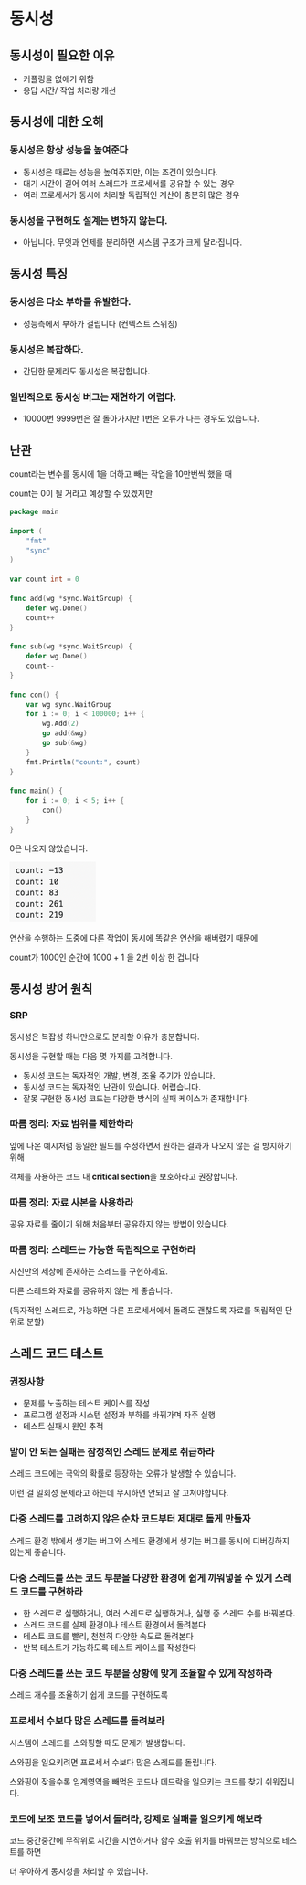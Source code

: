 # 동시성

## 동시성이 필요한 이유

- 커플링을 없애기 위함
- 응답 시간/ 작업 처리량 개선

## 동시성에 대한 오해

### 동시성은 항상 성능을 높여준다

- 동시성은 때로는 성능을 높여주지만, 이는 조건이 있습니다.
- 대기 시간이 길어 여러 스레드가 프로세서를 공유할 수 있는 경우
- 여러 프로세서가 동시에 처리할 독립적인 계산이 충분히 많은 경우

### 동시성을 구현해도 설계는 변하지 않는다.

- 아닙니다. 무엇과 언제를 분리하면 시스템 구조가 크게 달라집니다.

## 동시성 특징

### 동시성은 다소 부하를 유발한다.

- 성능측에서 부하가 걸립니다 (컨텍스트 스위칭)

### 동시성은 복잡하다.

- 간단한 문제라도 동시성은 복잡합니다.

### 일반적으로 동시성 버그는 재현하기 어렵다.

- 10000번 9999번은 잘 돌아가지만 1번은 오류가 나는 경우도 있습니다.

## 난관

count라는 변수를 동시에 1을 더하고 빼는 작업을 10만번씩 했을 때

count는 0이 될 거라고 예상할 수 있겠지만

```go
package main

import (
	"fmt"
	"sync"
)

var count int = 0

func add(wg *sync.WaitGroup) {
	defer wg.Done()
	count++
}

func sub(wg *sync.WaitGroup) {
	defer wg.Done()
	count--
}

func con() {
	var wg sync.WaitGroup
	for i := 0; i < 100000; i++ {
		wg.Add(2)
		go add(&wg)
		go sub(&wg)
	}
	fmt.Println("count:", count)
}

func main() {
	for i := 0; i < 5; i++ {
		con()
	}
}
```

0은 나오지 않았습니다.

![결과](./KWANOK_IMAGES/result.png)

연산을 수행하는 도중에 다른 작업이 동시에 똑같은 연산을 해버렸기 때문에

count가 1000인 순간에 1000 + 1 을 2번 이상 한 겁니다

## 동시성 방어 원칙

### SRP

동시성은 복잡성 하나만으로도 분리할 이유가 충분합니다.

동시성을 구현할 때는 다음 몇 가지를 고려합니다.

- 동시성 코드는 독자적인 개발, 변경, 조율 주기가 있습니다.
- 동시성 코드는 독자적인 난관이 있습니다. 어렵습니다.
- 잘못 구현한 동시성 코드는 다양한 방식의 실패 케이스가 존재합니다.

### 따름 정리: 자료 범위를 제한하라

앞에 나온 예시처럼 동일한 필드를 수정하면서 원하는 결과가 나오지 않는 걸 방지하기 위해

객체를 사용하는 코드 내 **critical section**을 보호하라고 권장합니다.

### 따름 정리: 자료 사본을 사용하라

공유 자료를 줄이기 위해 처음부터 공유하지 않는 방법이 있습니다.

### 따름 정리: 스레드는 가능한 독립적으로 구현하라

자신만의 세상에 존재하는 스레드를 구현하세요.

다른 스레드와 자료를 공유하지 않는 게 좋습니다.

(독자적인 스레드로, 가능하면 다른 프로세서에서 돌려도 괜찮도록 자료를 독립적인 단위로 분할)

## 스레드 코드 테스트

### 권장사항

- 문제를 노출하는 테스트 케이스를 작성
- 프로그램 설정과 시스템 설정과 부하를 바꿔가며 자주 실행
- 테스트 실패시 원인 추적

### 말이 안 되는 실패는 잠정적인 스레드 문제로 취급하라

스레드 코드에는 극악의 확률로 등장하는 오류가 발생할 수 있습니다.

이런 걸 일회성 문제라고 하는데 무시하면 안되고 잘 고쳐야합니다.

### 다중 스레드를 고려하지 않은 순차 코드부터 제대로 돌게 만들자

스레드 환경 밖에서 생기는 버그와 스레드 환경에서 생기는 버그를 동시에 디버깅하지 않는게 좋습니다.

### 다중 스레드를 쓰는 코드 부분을 다양한 환경에 쉽게 끼워넣을 수 있게 스레드 코드를 구현하라

- 한 스레드로 실행하거나, 여러 스레드로 실행하거나, 실행 중 스레드 수를 바꿔본다.
- 스레드 코드를 실제 환경이나 테스트 환경에서 돌려본다
- 테스트 코드를 빨리, 천천히 다양한 속도로 돌려본다
- 반복 테스트가 가능하도록 테스트 케이스를 작성한다

### 다중 스레드를 쓰는 코드 부분을 상황에 맞게 조율할 수 있게 작성하라

스레드 개수를 조율하기 쉽게 코드를 구현하도록

### 프로세서 수보다 많은 스레드를 돌려보라

시스템이 스레드를 스와핑할 때도 문제가 발생합니다.

스와핑을 일으키려면 프로세서 수보다 많은 스레드를 돌립니다.

스와핑이 잦을수록 임계영역을 빼먹은 코드나 데드락을 일으키는 코드를 찾기 쉬워집니다.

### 코드에 보조 코드를 넣어서 돌려라, 강제로 실패를 일으키게 해보라

코드 중간중간에 무작위로 시간을 지연하거나 함수 호출 위치를 바꿔보는 방식으로 테스트를 하면

더 우아하게 동시성을 처리할 수 있습니다.
